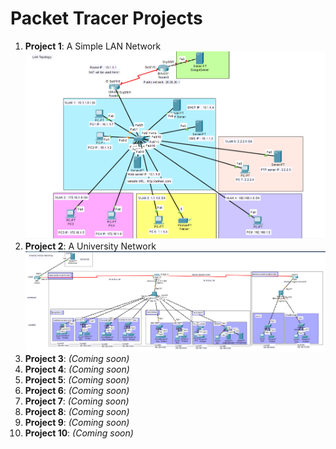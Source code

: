# Packet Tracer Projects

1. **Project 1**: A Simple LAN Network
![Alt text](LAN_TOPOLOGY.png)
3. **Project 2**: A University Network
![Alt text](UniversityNetwork.png)
5. **Project 3**: *(Coming soon)*  
6. **Project 4**: *(Coming soon)*  
7. **Project 5**: *(Coming soon)*  
8. **Project 6**: *(Coming soon)*  
9. **Project 7**: *(Coming soon)*  
10. **Project 8**: *(Coming soon)*  
11. **Project 9**: *(Coming soon)*  
12. **Project 10**: *(Coming soon)*
